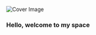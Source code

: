 ![Cover Image](https://github.com/PicturElements/PicturElements/raw/master/media/raster/cover-art.png)
### Hello, welcome to my space
